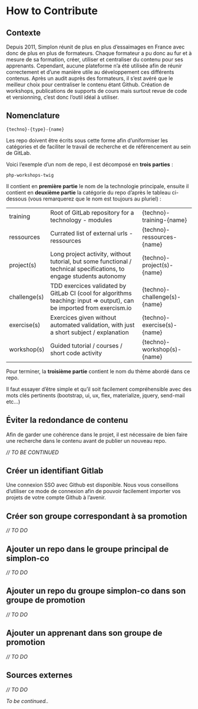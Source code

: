 # How to Contribute

## Contexte

Depuis 2011, Simplon réunit de plus en plus d’essaimages en France avec donc de plus en plus de formateurs. Chaque formateur a pu donc au fur et à mesure de sa formation, créer, utiliser et centraliser du contenu pour ses apprenants. Cependant, aucune plateforme n’a été utilisée afin de réunir correctement et d’une manière utile au développement ces différents contenus. Après un audit auprès des formateurs, il s’est avéré que le meilleur choix pour centraliser le contenu étant Github. Création de workshops, publications de supports de cours mais surtout revue de code et versionning, c’est donc l’outil idéal à utiliser.

## Nomenclature

`{techno}-{type}-{name}`

Les repo doivent être écrits sous cette forme afin d’uniformiser les catégories et de faciliter le travail de recherche et de référencement au sein de GitLab.

Voici l’exemple d’un nom de repo, il est décomposé en **trois parties** :

`php-workshops-twig`

Il contient en **première partie** le nom de la technologie principale, ensuite il contient en **deuxième partie** la catégorie du repo d’après le tableau ci-dessous (vous remarquerez que le nom est toujours au pluriel) :

<table>
  <tr>
    <td>training</td>
    <td>Root of GitLab repository for a technology - modules</td>
    <td>{techno}-training-{name}</td>
  </tr>
  <tr>
    <td>ressources</td>
    <td>Currated list of external urls - ressources</td>
    <td>{techno}-ressources-{name}</td>
  </tr>
  <tr>
    <td>project(s)</td>
    <td>Long project activity, without tutorial, but some functional / technical specifications, to engage students autonomy</td>
    <td>{techno}-project(s)-{name}</td>
  </tr>
  <tr>
    <td>challenge(s)</td>
    <td>TDD exercices validated by GitLab CI (cool for algorithms teaching: input => output), can be imported from exercism.io</td>
    <td>{techno}-challenge(s)-{name}</td>
  </tr>
  <tr>
    <td>exercise(s)</td>
    <td>Exercices given without automated validation, with just a short subject / explanation</td>
    <td>{techno}-exercise(s)-{name}</td>
  </tr>
  <tr>
    <td>workshop(s)</td>
    <td>Guided tutorial / courses / short code activity</td>
    <td>{techno}-workshop(s)-{name}</td>
  </tr>
</table>


Pour terminer, la **troisième partie** contient le nom du thème abordé dans ce repo.

Il faut essayer d’être simple et qu’il soit facilement compréhensible avec des mots clés pertinents (bootstrap, ui, ux, flex, materialize, jquery, send-mail etc…)

## Éviter la redondance de contenu

Afin de garder une cohérence dans le projet, il est nécessaire de bien faire une recherche dans le contenu avant de publier un nouveau repo.

_// TO BE CONTINUED_

## Créer un identifiant Gitlab

Une connexion SSO avec Github est disponible. Nous vous conseillons d’utiliser ce mode de connexion afin de pouvoir facilement importer vos projets de votre compte Github à l’avenir.

## Créer son groupe correspondant à sa promotion

_// TO DO_

## Ajouter un repo dans le groupe principal de simplon-co

_// TO DO_

## Ajouter un repo du groupe simplon-co dans son groupe de promotion

_// TO DO_

## Ajouter un apprenant dans son groupe de promotion

_// TO DO_

## Sources externes

_// TO DO_


_To be continued.._
